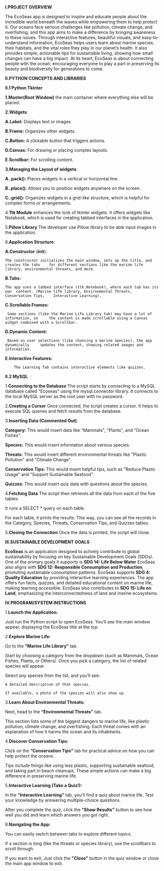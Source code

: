 **I.PROJECT OVERVIEW**

The EcoSeas app is designed to inspire and educate people about the incredible world beneath the waves while empowering them to help protect it. Our oceans face serious challenges like pollution, climate change, and overfishing, and this app aims to make a difference by bringing awareness to these issues. Through interactive features, beautiful visuals, and easy-to-understand information, EcoSeas helps users learn about marine species, their habitats, and the vital roles they play in our planet’s health. It also provides simple, actionable tips for sustainable living, showing how small changes can have a big impact. At its heart, EcoSeas is about connecting people with the ocean, encouraging everyone to play a part in preserving its beauty and biodiversity for generations to come.



**II.PYTHON CONCEPTS AND LIBRARIES**

**II.1 Python Tkinter**

**1.Master(Root Window)** the main container where everything else will be placed.

**2.Widgets**:

  **A.Label:** Displays text or images

  **B.Frame:** Organizes other widgets.
  
  **C.Button:** A clickable button that triggers actions.
  
  **D.Canvas:** For drawing or placing complex layouts.
  
  **E.Scrollbar:** For scrolling content.
  
**3.Managing the Layout of widgets**:

  **A..pack():** Places widgets in a vertical or horizontal line.

  **B..place():** Allows you to position widgets anywhere on the screen.

  **C..grid():** Organizes widgets in a grid-like structure, which is helpful for complex forms or arrangements.

4.**Ttk Module** enhances the look of tkinter widgets. It offers widgets like Notebook, which is used for creating tabbed interfaces in the application.

5.**Pillow Library** The developer use Pillow library to be able input images in the application.

6.**Application Structure**:

  **A.Constructor** (__init__):

    The constructor initializes the main window, sets up the title, and creates the tabs 	for different sections like the marine life library, environmental threats, and more.

  **B.Tabs:**

    The app uses a tabbed interface (ttk.Notebook), where each tab has its own 	content. (Marine life library, Environmental Threats, Conservation Tips, 	Interactive Learning).

  **C.Scrollable Frames:**
	
     Some sections (like the Marine Life Library tab) may have a lot of information, so 	the content is made scrollable using a Canvas widget combined with a Scrollbar.

  **D.Dynamic Content:**
	
     Based on user selections (like choosing a marine species), the app dynamically 	updates the content, showing related images and information.

 **E.Interactive Features:**
 
	    The Learning Tab contains interactive elements like quizzes.


**II.2 MySQL**

1.**Connecting to the Database** The script starts by connecting to a MySQL database called "Ecoseas" using the mysql.connector library. It connects to the local MySQL server as the root user with no password.

2.**Creating a Cursor** Once connected, the script creates a cursor. It helps to execute SQL queries and fetch results from the database.

3.**Inserting Data (Commented Out)**:
  
  **Category:** This would insert data like "Mammals", "Plants", and "Ocean Fishes".
  
  **Species:** This would insert information about various species.
  
  **Threats:** This would insert different environmental threats like "Plastic Pollution" and "Climate Change".
 
  **Conservation Tips:** This would insert helpful tips, such as "Reduce Plastic Usage" and "Support Sustainable Seafood".
  
  **Quizzes**: This would insert quiz data with questions about the species.

4.**Fetching Data** The script then retrieves all the data from each of the five tables:
  
  It runs a SELECT * query on each table.
  
  For each table, it prints the results. This way, you can see all the records in the Category, Species, Threats, Conservation Tips, and Quizzes tables.

5.**Closing the Connection** Once the data is printed, the script will close.




**III.SUSTAINABLE DEVELOPMENT GOALS**

**EcoSeas** is an application designed to actively contribute to global sustainability by focusing on key Sustainable Development Goals (SDGs). One of the primary goals it supports is **SDG 14: Life Below Water**
EcoSeas also aligns with **SDG 12: Responsible Consumption and Production**, promoting sustainable consumption patterns. 
EcoSeas supports **SDG 4: Quality Education** by providing interactive learning experiences. The app offers fun facts, quizzes, and detailed educational content on marine life, making learning accessible.
EcoSeas also contributes to **SDG 15: Life on Land**, emphasizing the interconnectedness of land and marine ecosystems. 




**IV.PROGRAM/SYSTEM INSTRUCTIONS**

1.**Launch the Application:**

  Just run the Python script to open EcoSeas. You’ll see the main window appear, displaying the EcoSeas title at the top.

2.**Explore Marine Life:**

  Go to the **“Marine Life Library”** tab.
  
  Start by choosing a category from the dropdown (such as Mammals, Ocean Fishes, Plants, or Others). Once you pick a category, the list of related species will appear.
  
  Select any species from the list, and you’ll see:
  
	A detailed description of that species.
    
	If available, a photo of the species will also show up.
    
3.**Learn About Environmental Threats:**

  Next, head to the **“Environmental Threats”** tab.
  
  This section lists some of the biggest dangers to marine life, like plastic pollution, climate change, and overfishing. Each threat comes with an explanation of how it harms the ocean and its inhabitants.

4.**Discover Conservation Tips:**
  
  Click on the **“Conservation Tips”** tab for practical advice on how you can help protect the oceans.  
  
  Tips include things like using less plastic, supporting sustainable seafood, and taking part in beach cleanups. These simple actions can make a big difference in preserving marine life.

5.**Interactive Learning (Take a Quiz!):**
  
  In the **“Interactive Learning”** tab, you’ll find a quiz about marine life. Test your knowledge by answering multiple-choice questions.
  
  After you complete the quiz, click the **“Show Results”** button to see how well you did and learn which answers you got right.

6.**Navigating the App:**
  
  You can easily switch between tabs to explore different topics.
  
  If a section is long (like the threats or species library), use the scrollbars to scroll through.
  
  If you want to exit, Just click the **"Close"** button in the quiz window or close the main app window to exit.
